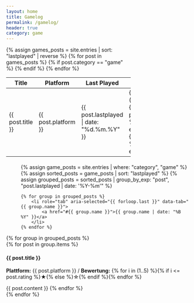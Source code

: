 ```yaml
---
layout: home
title: Gamelog
permalink: /gamelog/
header: true
category: game
---
```


<div class="sunken-panel" style="width: 340px; height: ">
    <table>
        <thead>
        <tr>
            <th>Title</th>
            <th>Platform</th>
            <th>Last Played</th>
            <th>Rating</th>
        </tr>
        </thead>
        <tbody>
        {% assign games_posts = site.entries | sort: "lastplayed" | reverse %}
        {% for post in games_posts %}
            {% if post.category == "game" %}
                <tr>
                    <td>{{ post.title }}</td>
                    <td>{{ post.platform }}</td>
                    <td>{{ post.lastplayed | date: "%d.%m.%Y" }}</td>
                    <td>
                        {% for i in (1..5) %}
                            {% if i <= post.rating %}
                                ★
                            {% else %}
                                ☆
                            {% endif %}
                        {% endfor %}
                    </td>
                </tr>
            {% endif %}
        {% endfor %}
        </tbody>
    </table>
</div>

<menu role="tablist" id="tablist" style="margin-top: 20px">
    {% assign game_posts = site.entries | where: "category", "game" %}
    {% assign sorted_posts = game_posts | sort: "lastplayed" %}
    {% assign grouped_posts = sorted_posts | group_by_exp: "post", "post.lastplayed | date: '%Y-%m'" %}

    {% for group in grouped_posts %}
        <li role="tab" aria-selected="{{ forloop.last }}" data-tab="{{ group.name }}">
            <a href="#{{ group.name }}">{{ group.name | date: "%B %Y" }}</a>
        </li>
    {% endfor %}
</menu>
<div class="window tabpanel-container">
    {% for group in grouped_posts %}
        <div id="{{ group.name }}" class="window-body tabpanel" role="tabpanel"
             aria-hidden="{{ forloop.first | not }}">
            {% for post in group.items %}
                <h4>{{ post.title }}</h4>
                <p>
                    <b>Plattform:</b> {{ post.platform }} /
                    <b>Bewertung:</b> {% for i in (1..5) %}{% if i <= post.rating %}★{% else %}☆{% endif %}{% endfor %}
                </p>
                {{ post.content }}
            {% endfor %}
        </div>
    {% endfor %}
</div>

<script>
    document.addEventListener("DOMContentLoaded", () => {
        const tabs = document.querySelectorAll('[role="tab"]');
        const panels = document.querySelectorAll('.tabpanel');

        tabs.forEach((tab) => {
            tab.addEventListener("click", () => {
                tabs.forEach((t) => t.setAttribute("aria-selected", "false"));
                panels.forEach((p) => p.setAttribute("aria-hidden", "true"));

                tab.setAttribute("aria-selected", "true");
                const tabId = tab.getAttribute("data-tab");
                document.getElementById(tabId).setAttribute("aria-hidden", "false");
            });
        });
    });
</script>
